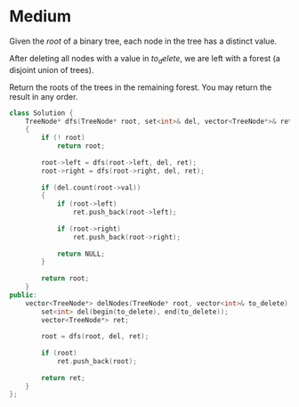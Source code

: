 # Medium

Given the $root$ of a binary tree, each node in the tree has a distinct value.

After deleting all nodes with a value in $to_delete$, we are left with a forest (a disjoint union of trees).

Return the roots of the trees in the remaining forest. You may return the result in any order.

```cpp
class Solution {
    TreeNode* dfs(TreeNode* root, set<int>& del, vector<TreeNode*>& ret)
    {
        if (! root)
            return root;
        
        root->left = dfs(root->left, del, ret);
        root->right = dfs(root->right, del, ret);
        
        if (del.count(root->val))
        {
            if (root->left)
                ret.push_back(root->left);
            
            if (root->right)
                ret.push_back(root->right);
            
            return NULL;
        }
        
        return root;
    }
public:
    vector<TreeNode*> delNodes(TreeNode* root, vector<int>& to_delete) {
        set<int> del(begin(to_delete), end(to_delete));
        vector<TreeNode*> ret;
        
        root = dfs(root, del, ret);
        
        if (root)
            ret.push_back(root);
        
        return ret;
    }
};
```
